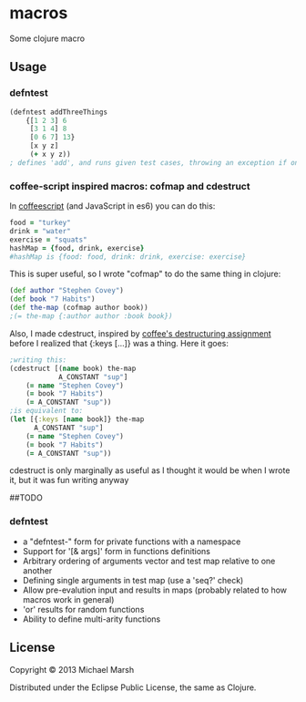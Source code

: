 # macros

Some clojure macro

## Usage

### defntest
```clojure
(defntest addThreeThings
    {[1 2 3] 6
     [3 1 4] 8
     [0 6 7] 13}
     [x y z]
     (+ x y z))
; defines 'add', and runs given test cases, throwing an exception if one doesn't pass
```
### coffee-script inspired macros: cofmap and cdestruct
In [coffeescript](http://www.coffeescript.org)  (and JavaScript in es6) you can do this:
```coffeescript
food = "turkey"
drink = "water"
exercise = "squats"
hashMap = {food, drink, exercise}
#hashMap is {food: food, drink: drink, exercise: exercise}
```
This is super useful, so I wrote "cofmap" to do the same thing in clojure:
```clojure
(def author "Stephen Covey")
(def book "7 Habits")
(def the-map (cofmap author book))
;(= the-map {:author author :book book})
```
Also, I made cdestruct, inspired by [coffee's destructuring assignment](http://coffeescript.org/#destructuring) before I realized that {:keys [...]} was a thing. Here it goes:
```clojure
;writing this:
(cdestruct [(name book) the-map
            A_CONSTANT "sup"]
    (= name "Stephen Covey")
    (= book "7 Habits")
    (= A_CONSTANT "sup"))
;is equivalent to:
(let [{:keys [name book]} the-map
      A_CONSTANT "sup"]
    (= name "Stephen Covey")
    (= book "7 Habits")
    (= A_CONSTANT "sup"))
```
cdestruct is only marginally as useful as I thought it would be when I wrote it, but it was fun writing anyway

##TODO
### defntest
* a "defntest-" form for private functions with a namespace
* Support for '[& args]' form in functions definitions
* Arbitrary ordering of arguments vector and test map relative to one another
* Defining single arguments in test map (use a 'seq?' check)
* Allow pre-evalution input and results in maps (probably related to how macros work in general)
* 'or' results for random functions
* Ability to define multi-arity functions

## License

Copyright © 2013 Michael Marsh

Distributed under the Eclipse Public License, the same as Clojure.
